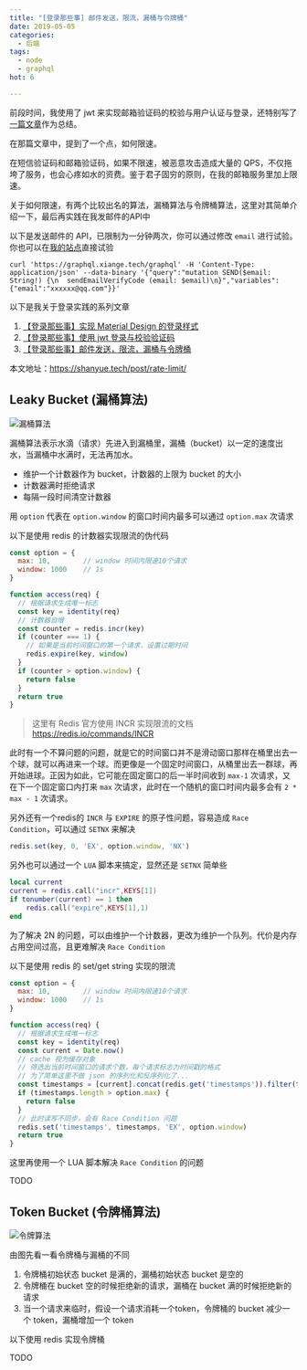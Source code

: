 ```yaml
---
title: "[登录那些事] 邮件发送，限流，漏桶与令牌桶"
date: 2019-05-05
categories:
  - 后端
tags:
  - node
  - graphql
hot: 6

---
```


前段时间，我使用了 jwt 来实现邮箱验证码的校验与用户认证与登录，还特别写了[一篇文章](https://juejin.im/post/5cc459976fb9a032212cc73b)作为总结。

在那篇文章中，提到了一个点，如何限速。

在短信验证码和邮箱验证码，如果不限速，被恶意攻击造成大量的 QPS，不仅拖垮了服务，也会心疼如水的资费。鉴于君子固穷的原则，在我的邮箱服务里加上限速。

关于如何限速，有两个比较出名的算法，漏桶算法与令牌桶算法，这里对其简单介绍一下，最后再实践在我发邮件的API中

<!--more-->

以下是发送邮件的 API，已限制为一分钟两次，你可以通过修改 `email` 进行试验。你也可以在[我的站点](https://shici.xiange.tech/register)直接试验

```shell
curl 'https://graphql.xiange.tech/graphql' -H 'Content-Type: application/json' --data-binary '{"query":"mutation SEND($email: String!) {\n  sendEmailVerifyCode (email: $email)\n}","variables":{"email":"xxxxxx@qq.com"}}'
```

以下是我关于登录实践的系列文章

1. [【登录那些事】实现 Material Design 的登录样式](https://juejin.im/post/5cc2d983f265da03a436d6b7)
1. [【登录那些事】使用 jwt 登录与校验验证码](https://juejin.im/post/5cc459976fb9a032212cc73b)
1. [【登录那些事】邮件发送，限流，漏桶与令牌桶](https://juejin.im/post/5cceafe5f265da039d32966d)

本文地址：<https://shanyue.tech/post/rate-limit/>

## Leaky Bucket (漏桶算法)

![漏桶算法](https://user-gold-cdn.xitu.io/2019/5/5/16a875f5cc21896c?w=443&h=299&f=png&s=30927)

漏桶算法表示水滴（请求）先进入到漏桶里，漏桶（bucket）以一定的速度出水，当漏桶中水满时，无法再加水。

+ 维护一个计数器作为 bucket，计数器的上限为 bucket 的大小
+ 计数器满时拒绝请求
+ 每隔一段时间清空计数器

用 `option` 代表在 `option.window` 的窗口时间内最多可以通过 `option.max` 次请求

以下是使用 redis 的计数器实现限流的伪代码

```javascript
const option = {
  max: 10,        // window 时间内限速10个请求
  window: 1000    // 1s
}

function access(req) {
  // 根据请求生成唯一标志
  const key = identity(req)
  // 计数器自增
  const counter = redis.incr(key)
  if (counter === 1) {
    // 如果是当前时间窗口的第一个请求，设置过期时间
    redis.expire(key, window) 
  }
  if (counter > option.window) {
    return false
  }
  return true
}
```

> 这里有 Redis 官方使用 INCR 实现限流的文档 https://redis.io/commands/INCR

此时有一个不算问题的问题，就是它的时间窗口并不是滑动窗口那样在桶里出去一个球，就可以再进来一个球。而更像是一个固定时间窗口，从桶里出去一群球，再开始进球。正因为如此，它可能在固定窗口的后一半时间收到 `max-1` 次请求，又在下一个固定窗口内打来 `max` 次请求，此时在一个随机的窗口时间内最多会有 `2 * max - 1` 次请求。

另外还有一个redis的 `INCR` 与 `EXPIRE` 的原子性问题，容易造成 `Race Condition`，可以通过 `SETNX` 来解决

```javascript
redis.set(key, 0, 'EX', option.window, 'NX')
```

另外也可以通过一个 `LUA` 脚本来搞定，显然还是 `SETNX` 简单些

```lua
local current
current = redis.call("incr",KEYS[1])
if tonumber(current) == 1 then
    redis.call("expire",KEYS[1],1)
end
```

为了解决 2N 的问题，可以由维护一个计数器，更改为维护一个队列。代价是内存占用空间过高，且更难解决 `Race Condition`

以下是使用 redis 的 set/get string 实现的限流

```javascript
const option = {
  max: 10,        // window 时间内限速10个请求
  window: 1000    // 1s
}

function access(req) {
  // 根据请求生成唯一标志
  const key = identity(req)
  const current = Date.now()
  // cache 视为缓存对象
  // 筛选出当前时间窗口的请求个数，每个请求标志为时间戳的格式
  // 为了简单这里不做 json 的序列化和反序列化了...
  const timestamps = [current].concat(redis.get('timestamps')).filter(ts => ts + option.window > current)
  if (timestamps.length > option.max) {
    return false 
  }
  // 此时读写不同步，会有 Race Condition 问题
  redis.set('timestamps', timestamps, 'EX', option.window)
  return true
}
```

这里再使用一个 LUA 脚本解决 `Race Condition` 的问题

TODO

## Token Bucket (令牌桶算法)

![令牌算法](https://user-gold-cdn.xitu.io/2019/5/5/16a875f5cc1d3f8a?w=363&h=215&f=png&s=25244)

由图先看一看令牌桶与漏桶的不同

1. 令牌桶初始状态 bucket 是满的，漏桶初始状态 bucket 是空的
1. 令牌桶在 bucket 空的时候拒绝新的请求，漏桶在 bucket 满的时候拒绝新的请求
1. 当一个请求来临时，假设一个请求消耗一个token，令牌桶的 bucket 减少一个 token，漏桶增加一个 token

以下使用 redis 实现令牌桶

TODO
